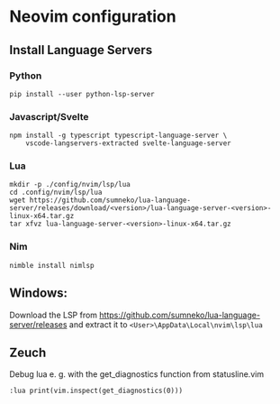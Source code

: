 # Neovim configuration

## Install Language Servers

### Python

    pip install --user python-lsp-server

### Javascript/Svelte

    npm install -g typescript typescript-language-server \
        vscode-langservers-extracted svelte-language-server

### Lua
    
    mkdir -p ./config/nvim/lsp/lua
    cd .config/nvim/lsp/lua
    wget https://github.com/sumneko/lua-language-server/releases/download/<version>/lua-language-server-<version>-linux-x64.tar.gz
    tar xfvz lua-language-server-<version>-linux-x64.tar.gz

### Nim

    nimble install nimlsp

## Windows:

Download the LSP from https://github.com/sumneko/lua-language-server/releases
and extract it to `<User>\AppData\Local\nvim\lsp\lua`


## Zeuch

Debug lua e. g. with the get_diagnostics function from statusline.vim

    :lua print(vim.inspect(get_diagnostics(0)))
